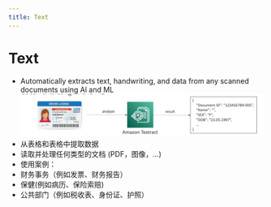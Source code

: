 ```yaml
---
title: Text
---
```


# Text

- Automatically extracts text, handwriting, and data from any scanned documents using Al and ML
  ![Textract](./Textract.png)
- 从表格和表格中提取数据
- 读取并处理任何类型的文档 (PDF，图像，...)
- 使用案例：
- 财务事务（例如发票、财务报告）
- 保健(例如病历、保险索赔)
- 公共部门（例如税收表、身份证、护照）
